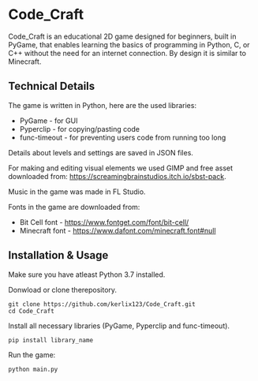 # Code_Craft
Code_Craft is an educational 2D game designed for beginners, built in PyGame, that enables learning the basics of programming in Python, C, or C++ without the need for an internet connection. By design it is similar to Minecraft.

## Technical Details
The game is written in Python, here are the used libraries:

- PyGame - for GUI
- Pyperclip - for copying/pasting code
- func-timeout - for preventing users code from running too long

Details about levels and settings are saved in JSON files.

For making and editing visual elements we used GIMP and free asset downloaded from: https://screamingbrainstudios.itch.io/sbst-pack.

Music in the game was made in FL Studio.

Fonts in the game are downloaded from: 
    
- Bit Cell font - https://www.fontget.com/font/bit-cell/
- Minecraft font - https://www.dafont.com/minecraft.font#null

## Installation & Usage
Make sure you have atleast Python 3.7 installed.

Donwload or clone therepository.

    git clone https://github.com/kerlix123/Code_Craft.git
    cd Code_Craft

Install all necessary libraries (PyGame, Pyperclip and func-timeout).

    pip install library_name

Run the game:

    python main.py